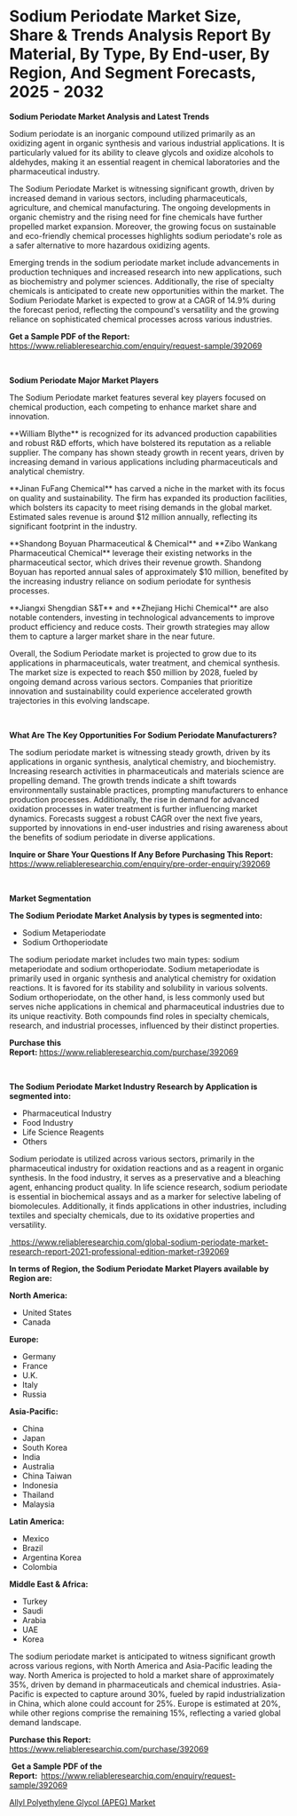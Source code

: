 <p><h1>Sodium Periodate Market Size, Share & Trends Analysis Report By Material, By Type, By End-user, By Region, And Segment Forecasts, 2025 - 2032</h1></p><p><strong>Sodium Periodate Market Analysis and Latest Trends</strong></p>
<p><p>Sodium periodate is an inorganic compound utilized primarily as an oxidizing agent in organic synthesis and various industrial applications. It is particularly valued for its ability to cleave glycols and oxidize alcohols to aldehydes, making it an essential reagent in chemical laboratories and the pharmaceutical industry. </p><p>The Sodium Periodate Market is witnessing significant growth, driven by increased demand in various sectors, including pharmaceuticals, agriculture, and chemical manufacturing. The ongoing developments in organic chemistry and the rising need for fine chemicals have further propelled market expansion. Moreover, the growing focus on sustainable and eco-friendly chemical processes highlights sodium periodate's role as a safer alternative to more hazardous oxidizing agents.</p><p>Emerging trends in the sodium periodate market include advancements in production techniques and increased research into new applications, such as biochemistry and polymer sciences. Additionally, the rise of specialty chemicals is anticipated to create new opportunities within the market. The Sodium Periodate Market is expected to grow at a CAGR of 14.9% during the forecast period, reflecting the compound's versatility and the growing reliance on sophisticated chemical processes across various industries.</p></p>
<p><strong>Get a Sample PDF of the Report:&nbsp;</strong> <a href="https://www.reliableresearchiq.com/enquiry/request-sample/392069?utm_campaign=3180&utm_medium=2&utm_source=Github&utm_content=ia&utm_term=29032025&utm_id=sodium-periodate">https://www.reliableresearchiq.com/enquiry/request-sample/392069</a></p>
<p>&nbsp;</p>
<p><strong>Sodium Periodate Major Market Players</strong></p>
<p><p>The Sodium Periodate market features several key players focused on chemical production, each competing to enhance market share and innovation. </p><p>**William Blythe** is recognized for its advanced production capabilities and robust R&D efforts, which have bolstered its reputation as a reliable supplier. The company has shown steady growth in recent years, driven by increasing demand in various applications including pharmaceuticals and analytical chemistry.</p><p>**Jinan FuFang Chemical** has carved a niche in the market with its focus on quality and sustainability. The firm has expanded its production facilities, which bolsters its capacity to meet rising demands in the global market. Estimated sales revenue is around $12 million annually, reflecting its significant footprint in the industry.</p><p>**Shandong Boyuan Pharmaceutical & Chemical** and **Zibo Wankang Pharmaceutical Chemical** leverage their existing networks in the pharmaceutical sector, which drives their revenue growth. Shandong Boyuan has reported annual sales of approximately $10 million, benefited by the increasing industry reliance on sodium periodate for synthesis processes.</p><p>**Jiangxi Shengdian S&T** and **Zhejiang Hichi Chemical** are also notable contenders, investing in technological advancements to improve product efficiency and reduce costs. Their growth strategies may allow them to capture a larger market share in the near future.</p><p>Overall, the Sodium Periodate market is projected to grow due to its applications in pharmaceuticals, water treatment, and chemical synthesis. The market size is expected to reach $50 million by 2028, fueled by ongoing demand across various sectors. Companies that prioritize innovation and sustainability could experience accelerated growth trajectories in this evolving landscape.</p></p>
<p>&nbsp;</p>
<p><strong>What Are The Key Opportunities For Sodium Periodate Manufacturers?</strong></p>
<p><p>The sodium periodate market is witnessing steady growth, driven by its applications in organic synthesis, analytical chemistry, and biochemistry. Increasing research activities in pharmaceuticals and materials science are propelling demand. The growth trends indicate a shift towards environmentally sustainable practices, prompting manufacturers to enhance production processes. Additionally, the rise in demand for advanced oxidation processes in water treatment is further influencing market dynamics. Forecasts suggest a robust CAGR over the next five years, supported by innovations in end-user industries and rising awareness about the benefits of sodium periodate in diverse applications.</p></p>
<p><strong>Inquire or Share Your Questions If Any Before Purchasing This Report:</strong> <a href="https://www.reliableresearchiq.com/enquiry/pre-order-enquiry/392069?utm_campaign=3180&utm_medium=2&utm_source=Github&utm_content=ia&utm_term=29032025&utm_id=sodium-periodate">https://www.reliableresearchiq.com/enquiry/pre-order-enquiry/392069</a></p>
<p>&nbsp;</p>
<p><strong>Market Segmentation</strong></p>
<p><strong>The Sodium Periodate Market Analysis by types is segmented into:</strong></p>
<p><ul><li>Sodium Metaperiodate</li><li>Sodium Orthoperiodate</li></ul></p>
<p><p>The sodium periodate market includes two main types: sodium metaperiodate and sodium orthoperiodate. Sodium metaperiodate is primarily used in organic synthesis and analytical chemistry for oxidation reactions. It is favored for its stability and solubility in various solvents. Sodium orthoperiodate, on the other hand, is less commonly used but serves niche applications in chemical and pharmaceutical industries due to its unique reactivity. Both compounds find roles in specialty chemicals, research, and industrial processes, influenced by their distinct properties.</p></p>
<p><strong>Purchase this Report:&nbsp;</strong><a href="https://www.reliableresearchiq.com/purchase/392069?utm_campaign=3180&utm_medium=2&utm_source=Github&utm_content=ia&utm_term=29032025&utm_id=sodium-periodate">https://www.reliableresearchiq.com/purchase/392069</a></p>
<p>&nbsp;</p>
<p><strong>The Sodium Periodate Market Industry Research by Application is segmented into:</strong></p>
<p><ul><li>Pharmaceutical Industry</li><li>Food Industry</li><li>Life Science Reagents</li><li>Others</li></ul></p>
<p><p>Sodium periodate is utilized across various sectors, primarily in the pharmaceutical industry for oxidation reactions and as a reagent in organic synthesis. In the food industry, it serves as a preservative and a bleaching agent, enhancing product quality. In life science research, sodium periodate is essential in biochemical assays and as a marker for selective labeling of biomolecules. Additionally, it finds applications in other industries, including textiles and specialty chemicals, due to its oxidative properties and versatility.</p></p>
<p><a href="https://www.reliableresearchiq.com/global-sodium-periodate-market-research-report-2021-professional-edition-market-r392069?utm_campaign=3180&utm_medium=2&utm_source=Github&utm_content=ia&utm_term=29032025&utm_id=sodium-periodate">&nbsp;https://www.reliableresearchiq.com/global-sodium-periodate-market-research-report-2021-professional-edition-market-r392069</a></p>
<p><strong>In terms of Region, the Sodium Periodate Market Players available by Region are:</strong></p>
<p>
    <p> <strong> North America: </strong>
        <ul>
            <li>United States</li>
            <li>Canada</li>
        </ul>
        </p> 
    <p> <strong> Europe: </strong>
        <ul>
            <li>Germany</li>
            <li>France</li>
            <li>U.K.</li>
            <li>Italy</li>
            <li>Russia</li>
        </ul>
        </p> 
    <p> <strong> Asia-Pacific: </strong>
        <ul>
            <li>China</li>
            <li>Japan</li>
            <li>South Korea</li>
            <li>India</li>
            <li>Australia</li>
            <li>China Taiwan</li>
            <li>Indonesia</li>
            <li>Thailand</li>
            <li>Malaysia</li>
        </ul>
        </p> 
    <p> <strong> Latin America: </strong>
        <ul>
            <li>Mexico</li>
            <li>Brazil</li>
            <li>Argentina Korea</li>
            <li>Colombia</li>
        </ul>
        </p> 
    <p> <strong> Middle East & Africa: </strong>
        <ul>
            <li>Turkey</li>
            <li>Saudi</li>
            <li>Arabia</li>
            <li>UAE</li>
            <li>Korea</li>
        </ul>
    </p>
    </p>
<p><p>The sodium periodate market is anticipated to witness significant growth across various regions, with North America and Asia-Pacific leading the way. North America is projected to hold a market share of approximately 35%, driven by demand in pharmaceuticals and chemical industries. Asia-Pacific is expected to capture around 30%, fueled by rapid industrialization in China, which alone could account for 25%. Europe is estimated at 20%, while other regions comprise the remaining 15%, reflecting a varied global demand landscape.</p></p>
<p><strong>Purchase this Report: </strong><a href="https://www.reliableresearchiq.com/purchase/392069?utm_campaign=3180&utm_medium=2&utm_source=Github&utm_content=ia&utm_term=29032025&utm_id=sodium-periodate">https://www.reliableresearchiq.com/purchase/392069</a></p>
<p>&nbsp;<strong>Get a Sample PDF of the Report:&nbsp;&nbsp;</strong><a href="https://www.reliableresearchiq.com/enquiry/request-sample/392069?utm_campaign=3180&utm_medium=2&utm_source=Github&utm_content=ia&utm_term=29032025&utm_id=sodium-periodate">https://www.reliableresearchiq.com/enquiry/request-sample/392069</a></p>
<p><strong></strong></p>
<p><p><a href="https://github.com/huelarnzeba29/Market-Research-Report-List-1/blob/main/allyl-polyethylene-glycol-apeg-market.md?utm_campaign=3180&utm_medium=2&utm_source=Github&utm_content=ia&utm_term=29032025&utm_id=sodium-periodate">Allyl Polyethylene Glycol (APEG) Market</a></p></p>